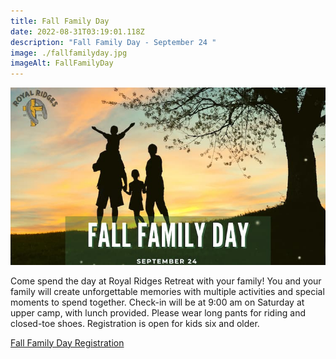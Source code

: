 ```yaml
---
title: Fall Family Day
date: 2022-08-31T03:19:01.118Z
description: "Fall Family Day - September 24 "
image: ./fallfamilyday.jpg
imageAlt: FallFamilyDay
---
```

![FallFamilyDay](fallfamilyday.jpg "FallFamilyDay")

Come spend the day at Royal Ridges Retreat with your family! You and your family will create unforgettable memories with multiple activities and special moments to spend together. Check-in will be at 9:00 am on Saturday at upper camp, with lunch provided. Please wear long pants for riding and closed-toe shoes. Registration is open for kids six and older.



<div className='text-center mt-4'>
    <a 
        href='https://www.ultracamp.com/clientlogin.aspx?idCamp=1145&campCode=151'
        className='text-green-200 hover:text-indigo-400 hover:underline font-cursive text-2xl'
        target='_blank' 
        rel='noopener noreferrer'
    >Fall Family Day Registration</a>
</div>